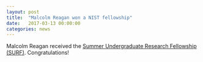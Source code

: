 ```yaml
---
layout: post
title:  "Malcolm Reagan won a NIST fellowship"
date:   2017-03-13 00:00:00
categories: news
---
```

Malcolm Reagan received the [Summer Undergraduate Research Fellowship (SURF)][1]. Congratulations!

[1]: https://www.nist.gov/surf/surf-gaithersburg/application